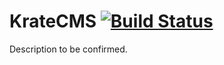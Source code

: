 # KrateCMS   [![Build Status](https://travis-ci.org/digitalkrate/KrateCMS.svg?branch=master)](https://travis-ci.org/digitalkrate/KrateCMS)
Description to be confirmed.
